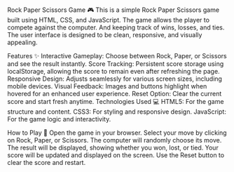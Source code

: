 Rock Paper Scissors Game 🎮
This is a simple Rock Paper Scissors game built using HTML, CSS, and JavaScript.
The game allows the player to compete against the computer. 
And keeping track of wins, losses, and ties. The user interface is designed to be clean, responsive, and visually appealing.

Features ✨
Interactive Gameplay: Choose between Rock, Paper, or Scissors and see the result instantly.
Score Tracking: Persistent score storage using localStorage, allowing the score to remain even after refreshing the page.
Responsive Design: Adjusts seamlessly for various screen sizes, including mobile devices.
Visual Feedback: Images and buttons highlight when hovered for an enhanced user experience.
Reset Option: Clear the current score and start fresh anytime.
Technologies Used 💻
HTML5: For the game structure and content.
CSS3: For styling and responsive design.
JavaScript: For the game logic and interactivity.

How to Play 🚀
Open the game in your browser.
Select your move by clicking on Rock, Paper, or Scissors.
The computer will randomly choose its move.
The result will be displayed, showing whether you won, lost, or tied.
Your score will be updated and displayed on the screen.
Use the Reset button to clear the score and restart.
